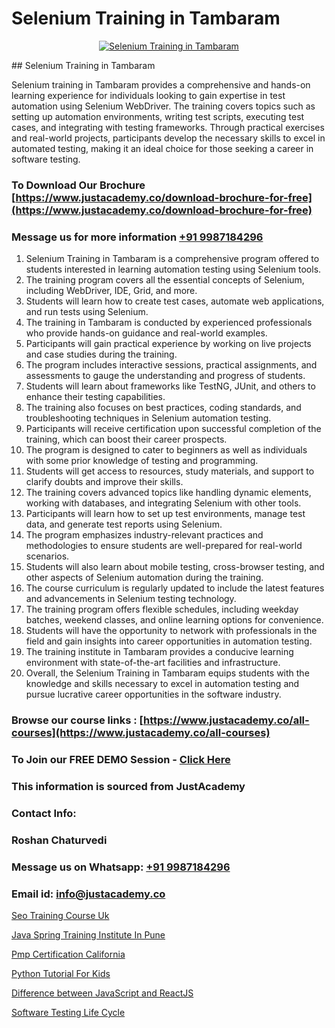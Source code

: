 # Selenium Training in Tambaram

<p align="center">
  <a href="https://justacademy.co/program-detail/software-testing">
    <img src="https://justacademy.co/storage2/program_images/1704700438.webp" alt="Selenium Training in Tambaram">
  </a>
</p>
## Selenium Training in Tambaram

Selenium training in Tambaram provides a comprehensive and hands-on learning experience for individuals looking to gain expertise in test automation using Selenium WebDriver. The training covers topics such as setting up automation environments, writing test scripts, executing test cases, and integrating with testing frameworks. Through practical exercises and real-world projects, participants develop the necessary skills to excel in automated testing, making it an ideal choice for those seeking a career in software testing.
### To Download Our Brochure [https://www.justacademy.co/download-brochure-for-free](https://www.justacademy.co/download-brochure-for-free)
### Message us for more information [+91 9987184296](https://api.whatsapp.com/send?phone=919987184296)
1) Selenium Training in Tambaram is a comprehensive program offered to students interested in learning automation testing using Selenium tools.
2) The training program covers all the essential concepts of Selenium, including WebDriver, IDE, Grid, and more.
3) Students will learn how to create test cases, automate web applications, and run tests using Selenium.
4) The training in Tambaram is conducted by experienced professionals who provide hands-on guidance and real-world examples.
5) Participants will gain practical experience by working on live projects and case studies during the training.
6) The program includes interactive sessions, practical assignments, and assessments to gauge the understanding and progress of students.
7) Students will learn about frameworks like TestNG, JUnit, and others to enhance their testing capabilities.
8) The training also focuses on best practices, coding standards, and troubleshooting techniques in Selenium automation testing.
9) Participants will receive certification upon successful completion of the training, which can boost their career prospects.
10) The program is designed to cater to beginners as well as individuals with some prior knowledge of testing and programming.
11) Students will get access to resources, study materials, and support to clarify doubts and improve their skills.
12) The training covers advanced topics like handling dynamic elements, working with databases, and integrating Selenium with other tools.
13) Participants will learn how to set up test environments, manage test data, and generate test reports using Selenium.
14) The program emphasizes industry-relevant practices and methodologies to ensure students are well-prepared for real-world scenarios.
15) Students will also learn about mobile testing, cross-browser testing, and other aspects of Selenium automation during the training.
16) The course curriculum is regularly updated to include the latest features and advancements in Selenium testing technology.
17) The training program offers flexible schedules, including weekday batches, weekend classes, and online learning options for convenience.
18) Students will have the opportunity to network with professionals in the field and gain insights into career opportunities in automation testing.
19) The training institute in Tambaram provides a conducive learning environment with state-of-the-art facilities and infrastructure.
20) Overall, the Selenium Training in Tambaram equips students with the knowledge and skills necessary to excel in automation testing and pursue lucrative career opportunities in the software industry.

### Browse our course links : [https://www.justacademy.co/all-courses](https://www.justacademy.co/all-courses) 
### To Join our FREE DEMO Session - [Click Here](https://www.justacademy.co/register-for-course-demo)


### This information is sourced from JustAcademy
### Contact Info:
### Roshan Chaturvedi
### Message us on Whatsapp: [+91 9987184296](https://api.whatsapp.com/send?phone=919987184296)
### Email id: [info@justacademy.co](mailto:info@justacademy.co)
                
[Seo Training Course Uk](https://www.linkedin.com/pulse/seo-training-course-uk-justacademyderby-mso5e?trackingId=Gv8rr8FR0j99PP%2BxAwWE%2BA%3D%3D&lipi=urn%3Ali%3Apage%3Ad_flagship3_company_admin%3BkRT1kc0YQHOTvx7WftmAwA%3D%3D)

[Java Spring Training Institute In Pune](https://www.linkedin.com/pulse/java-spring-training-institute-pune-justacademy-hyderabad-3eute?trackingId=XMQW7EkTdpdbBDj%2BjKXbpw%3D%3D&lipi=urn%3Ali%3Apage%3Ad_flagship3_company_admin%3BvVOqf8C4SxiY2jOCpJpYGg%3D%3D)

[Pmp Certification California](https://medium.com/@mahi3106/pmp-certification-california-2d4337f1f45e)

[Python Tutorial For Kids](https://medium.com/@prempja40/python-tutorial-for-kids-0de7326e0eb0)

[Difference between JavaScript and ReactJS](https://justacademyin.github.io/justacademy/difference-between-javascript-and-reactjs)

[Software Testing Life Cycle](https://justacademyin.github.io/justacademy/software-testing-life-cycle)

